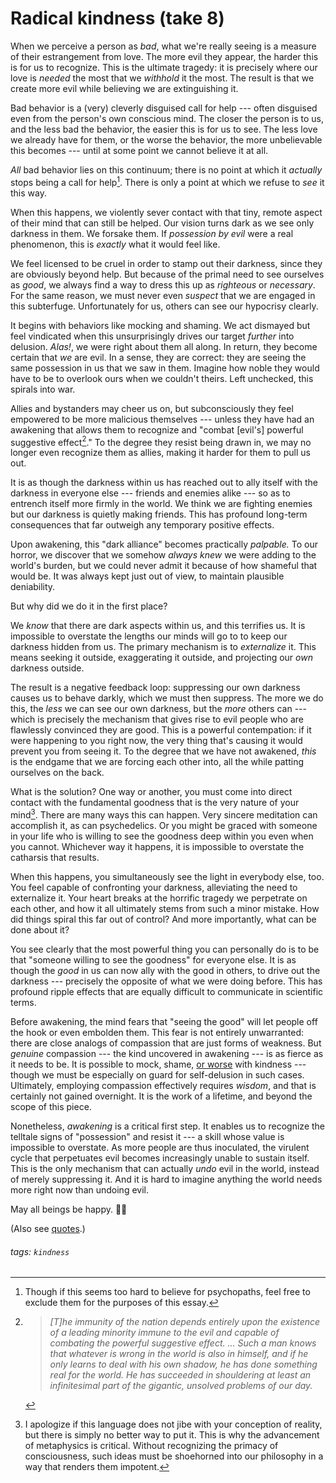 # Radical kindness (take 8)

When we perceive a person as *bad*, what we're really seeing is a measure of their estrangement from love. The more evil they appear, the harder this is for us to recognize. This is the ultimate tragedy: it is precisely where our love is *needed* the most that we *withhold* it the most. The result is that we create more evil while believing we are extinguishing it.

Bad behavior is a (very) cleverly disguised call for help --- often disguised even from the person's own conscious mind. The closer the person is to us, and the less bad the behavior, the easier this is for us to see. The less love we already have for them, or the worse the behavior, the more unbelievable this becomes --- until at some point we cannot believe it at all.

*All* bad behavior lies on this continuum; there is no point at which it *actually* stops being a call for help[^psychopaths]. There is only a point at which we refuse to *see* it this way.

When this happens, we violently sever contact with that tiny, remote aspect of their mind that can still be helped. Our vision turns dark as we see only darkness in them. We forsake them. If *possession by evil* were a real phenomenon, this is *exactly* what it would feel like.

We feel licensed to be cruel in order to stamp out their darkness, since they are obviously beyond help. But because of the primal need to see ourselves as *good*, we always find a way to dress this up as *righteous* or *necessary*. For the same reason, we must never even *suspect* that we are engaged in this subterfuge. Unfortunately for us, others can see our hypocrisy clearly.

It begins with behaviors like mocking and shaming. We act dismayed but feel vindicated when this unsurprisingly drives our target *further* into delusion. *Alas!*, we were right about them all along. In return, they become certain that *we* are evil. In a sense, they are correct: they are seeing the same possession in us that we saw in them. Imagine how noble they would have to be to overlook ours when we couldn't theirs. Left unchecked, this spirals into war.

Allies and bystanders may cheer us on, but subconsciously they feel empowered to be more malicious themselves --- unless they have had an awakening that allows them to recognize and "combat [evil's] powerful suggestive effect[^Jung1]." To the degree they resist being drawn in, we may no longer even recognize them as allies, making it harder for them to pull us out.

It is as though the darkness within us has reached out to ally itself with the darkness in everyone else --- friends and enemies alike --- so as to entrench itself more firmly in the world. We think we are fighting enemies but our darkness is quietly making friends. This has profound long-term consequences that far outweigh any temporary positive effects.

Upon awakening, this "dark alliance" becomes practically *palpable.* To our horror, we discover that we somehow *always knew* we were adding to the world's burden, but we could never admit it because of how shameful that would be. It was always kept just out of view, to maintain plausible deniability.

But why did we do it in the first place?

We *know* that there are dark aspects within us, and this terrifies us. It is impossible to overstate the lengths our minds will go to to keep our darkness hidden from us. The primary mechanism is to *externalize* it. This means seeking it outside, exaggerating it outside, and projecting our *own* darkness outside.

The result is a negative feedback loop: suppressing our own darkness causes us to behave darkly, which we must then suppress. The more we do this, the *less* we can see our own darkness, but the *more* others can --- which is precisely the mechanism that gives rise to evil people who are flawlessly convinced they are good. This is a powerful contempation: if it were happening to you right now, the very thing that's causing it would prevent you from seeing it. To the degree that we have not awakened, *this* is the endgame that we are forcing each other into, all the while patting ourselves on the back.

What is the solution? One way or another, you must come into direct contact with the fundamental goodness that is the very nature of your mind[^metaphysics]. There are many ways this can happen. Very sincere meditation can accomplish it, as can psychedelics. Or you might be graced with someone in your life who is willing to see the goodness deep within you even when you cannot. Whichever way it happens, it is impossible to overstate the catharsis that results.

When this happens, you simultaneously see the light in everybody else, too. You feel capable of confronting your darkness, alleviating the need to externalize it. Your heart breaks at the horrific tragedy we perpetrate on each other, and how it all ultimately stems from such a minor mistake. How did things spiral this far out of control? And more importantly, what can be done about it?

You see clearly that the most powerful thing you can personally do is to be that "someone willing to see the goodness" for everyone else. It is as though the *good* in us can now ally with the good in others, to drive out the darkness --- precisely the opposite of what we were doing before. This has profound ripple effects that are equally difficult to communicate in scientific terms.

Before awakening, the mind fears that "seeing the good" will let people off the hook or even embolden them. This fear is not entirely unwarranted: there are close analogs of compassion that are just forms of weakness. But *genuine* compassion --- the kind uncovered in awakening --- is as fierce as it needs to be. It is  possible to mock, shame, [or worse](https://www.snopes.com/fact-check/dalai-gun/) with kindness --- though we must be especially on guard for self-delusion in such cases. Ultimately, employing compassion effectively requires *wisdom*, and that is certainly not gained overnight. It is the work of a lifetime, and beyond the scope of this piece.

Nonetheless, *awakening* is a critical first step. It enables us to recognize the telltale signs of "possession" and resist it --- a skill whose value is impossible to overstate. As more people are thus inoculated, the virulent cycle that perpetuates evil becomes increasingly unable to sustain itself. This is the only mechanism that can actually *undo* evil in the world, instead of merely suppressing it. And it is hard to imagine anything the world needs more right now than undoing evil.

May all beings be happy. 🙏🏽

(Also see [quotes](https://hackmd.io/yK1WOQ8oRVeKbLM6QzPX_Q).)

[^psychopaths]: Though if this seems too hard to believe for psychopaths, feel free to exclude them for the purposes of this essay. 

[^Jung1]:
    > *[T]he immunity of the nation depends entirely upon the existence of a leading minority immune to the evil and capable of combating the powerful suggestive effect. ... Such a man knows that whatever is wrong in the world is also in himself, and if he only learns to deal with his own shadow, he has done something real for the world. He has succeeded in shouldering at least an infinitesimal part of the gigantic, unsolved problems of our day.*
    
[^metaphysics]:  I apologize if this language does not jibe with your conception of reality, but there is simply no better way to put it. This is  why the advancement of metaphysics is critical. Without recognizing the primacy of consciousness, such ideas must be shoehorned into our philosophy in a way that renders them impotent.

###### tags: `kindness`